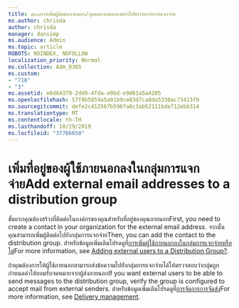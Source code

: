 ```yaml
---
title: ๗๑๘การเพิ่มผู้ติดต่อภายนอก/บุคคลภายนอกองค์กรไปยังรายการการแจกจ่าย
ms.author: chrisda
author: chrisda
manager: dansimp
ms.audience: Admin
ms.topic: article
ROBOTS: NOINDEX, NOFOLLOW
localization_priority: Normal
ms.collection: Adm_O365
ms.custom:
- "718"
- "3"
ms.assetid: e6d64379-2dd9-4fda-a9bd-e9d61a5a4205
ms.openlocfilehash: 57f8b5859a5a91b9ce83d7ca8da5330ac73413f9
ms.sourcegitcommit: defe2c412567b596fa8c3ab52111bde712ebb314
ms.translationtype: MT
ms.contentlocale: th-TH
ms.lasthandoff: 10/29/2019
ms.locfileid: "37766658"
---
```

# <a name="add-external-email-addresses-to-a-distribution-group"></a><span data-ttu-id="9b396-102">เพิ่มที่อยู่ของผู้ใช้ภายนอกลงในกลุ่มการแจกจ่าย</span><span class="sxs-lookup"><span data-stu-id="9b396-102">Add external email addresses to a distribution group</span></span>

<span data-ttu-id="9b396-103">ขั้นแรกคุณต้องสร้างที่ติดต่อในองค์กรของคุณสำหรับที่อยู่ของคุณภายนอก</span><span class="sxs-lookup"><span data-stu-id="9b396-103">First, you need to create a contact in your organization for the external email address.</span></span> <span data-ttu-id="9b396-104">จากนั้นคุณสามารถเพิ่มผู้ติดต่อไปยังกลุ่มการแจกจ่าย</span><span class="sxs-lookup"><span data-stu-id="9b396-104">Then, you can add the contact to the distribution group.</span></span> <span data-ttu-id="9b396-105">สำหรับข้อมูลเพิ่มเติมโปรดดูที่[การเพิ่มผู้ใช้ภายนอกลงในกลุ่มการแจกจ่ายหรือไม่](https://support.office.com/client/caa0f310-0bb7-48e3-8ad2-cb358b53bbba)</span><span class="sxs-lookup"><span data-stu-id="9b396-105">For more information, see [Adding external users to a Distribution Group?](https://support.office.com/client/caa0f310-0bb7-48e3-8ad2-cb358b53bbba).</span></span>

<span data-ttu-id="9b396-106">ถ้าคุณต้องการให้ผู้ใช้ภายนอกสามารถส่งข้อความไปยังกลุ่มการแจกจ่ายได้ให้ตรวจสอบว่ากลุ่มถูกกำหนดค่าให้ยอมรับจดหมายจากผู้ส่งภายนอก</span><span class="sxs-lookup"><span data-stu-id="9b396-106">If you want external users to be able to send messages to the distribution group, verify the group is configured to accept mail from external senders.</span></span> <span data-ttu-id="9b396-107">สำหรับข้อมูลเพิ่มเติมโปรดดูที่[การจัดการการจัดส่ง](https://technet.microsoft.com/library/bb124513.aspx#deliverymanagement)</span><span class="sxs-lookup"><span data-stu-id="9b396-107">For more information, see [Delivery management](https://technet.microsoft.com/library/bb124513.aspx#deliverymanagement).</span></span>
